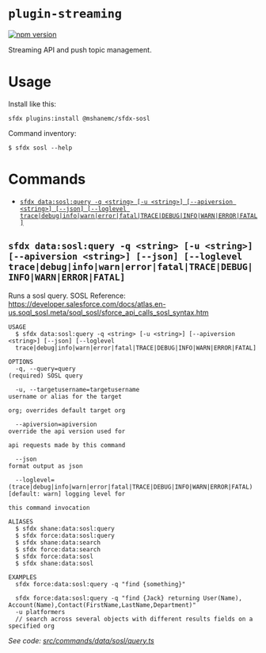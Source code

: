 # `plugin-streaming`

[![npm version](https://badge.fury.io/js/%40mshanemc%2Fsfdx-sosl.svg)](https://badge.fury.io/js/%40mshanemc%2Fsfdx-sosl)

Streaming API and push topic management.

# Usage

Install like this:

`sfdx plugins:install @mshanemc/sfdx-sosl`

Command inventory:

```
$ sfdx sosl --help
```

# Commands

<!-- commands -->
* [`sfdx data:sosl:query -q <string> [-u <string>] [--apiversion <string>] [--json] [--loglevel trace|debug|info|warn|error|fatal|TRACE|DEBUG|INFO|WARN|ERROR|FATAL]`](#sfdx-datasoslquery--q-string--u-string---apiversion-string---json---loglevel-tracedebuginfowarnerrorfataltracedebuginfowarnerrorfatal)

## `sfdx data:sosl:query -q <string> [-u <string>] [--apiversion <string>] [--json] [--loglevel trace|debug|info|warn|error|fatal|TRACE|DEBUG|INFO|WARN|ERROR|FATAL]`

Runs a sosl query.  SOSL Reference: https://developer.salesforce.com/docs/atlas.en-us.soql_sosl.meta/soql_sosl/sforce_api_calls_sosl_syntax.htm

```
USAGE
  $ sfdx data:sosl:query -q <string> [-u <string>] [--apiversion <string>] [--json] [--loglevel 
  trace|debug|info|warn|error|fatal|TRACE|DEBUG|INFO|WARN|ERROR|FATAL]

OPTIONS
  -q, --query=query                                                                 (required) SOSL query

  -u, --targetusername=targetusername                                               username or alias for the target
                                                                                    org; overrides default target org

  --apiversion=apiversion                                                           override the api version used for
                                                                                    api requests made by this command

  --json                                                                            format output as json

  --loglevel=(trace|debug|info|warn|error|fatal|TRACE|DEBUG|INFO|WARN|ERROR|FATAL)  [default: warn] logging level for
                                                                                    this command invocation

ALIASES
  $ sfdx shane:data:sosl:query
  $ sfdx force:data:sosl:query
  $ sfdx shane:data:search
  $ sfdx force:data:search
  $ sfdx force:data:sosl
  $ sfdx shane:data:sosl

EXAMPLES
  sfdx force:data:sosl:query -q "find {something}"
        
  sfdx force:data:sosl:query -q "find {Jack} returning User(Name), Account(Name),Contact(FirstName,LastName,Department)" 
  -u platformers
  // search across several objects with different results fields on a specified org
```

_See code: [src/commands/data/sosl/query.ts](https://github.com/mshanemc/sfdx-sosl/blob/v1.1.0/src/commands/data/sosl/query.ts)_
<!-- commandsstop -->
